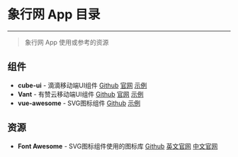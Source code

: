 # 象行网 App 目录
*****
> 象行网 App 使用或参考的资源
## 组件
- **cube-ui** - 滴滴移动端UI组件 [Github](https://github.com/didi/cube-ui) [官网](https://didi.github.io/cube-ui/#/zh-CN) [示例](https://didi.github.io/cube-ui/example/#/)
- **Vant** - 有赞云移动端UI组件 [Github](https://github.com/youzan/vant) [官网](https://youzan.github.io/vant/#/zh-CN/intro) [示例](https://youzan.github.io/vant/mobile)
- **vue-awesome** - SVG图标组件 [Github](https://github.com/Justineo/vue-awesome) [示例](https://justineo.github.io/vue-awesome/demo/) 
## 资源
- **Font Awesome** - SVG图标组件使用的图标库 [Github](https://github.com/FortAwesome/Font-Awesome) [英文官网](https://fontawesome.com/icons?d=gallery) [中文官网](http://www.fontawesome.com.cn/) 
